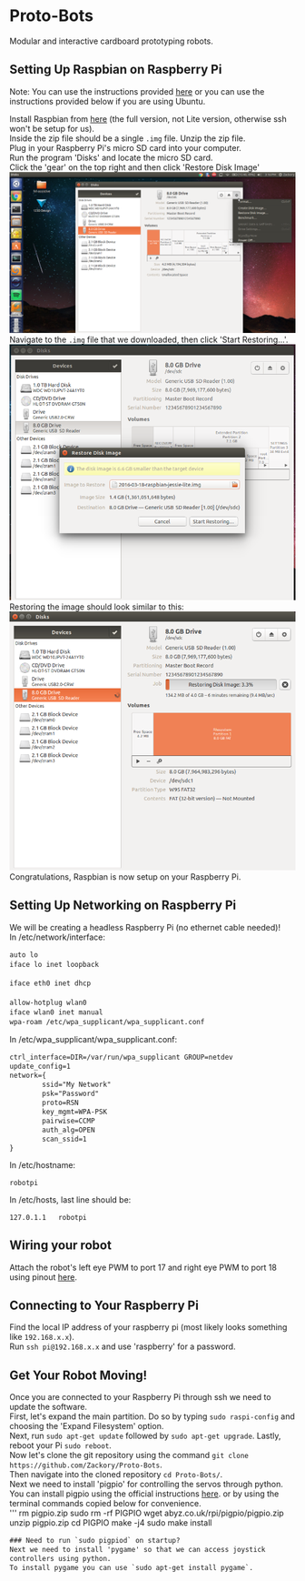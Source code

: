 # Proto-Bots
Modular and interactive cardboard prototyping robots.


## Setting Up Raspbian on Raspberry Pi
Note: You can use the instructions provided [here](https://www.raspberrypi.org/documentation/installation/installing-images/README.md)
or you can use the instructions provided below if you are using Ubuntu.

Install Raspbian from [here](https://www.raspberrypi.org/downloads/raspbian/) (the full version, not Lite version, otherwise ssh won't be setup for us).  
Inside the zip file should be a single `.img` file. Unzip the zip file.  
Plug in your Raspberry Pi's micro SD card into your computer.  
Run the program 'Disks' and locate the micro SD card.  
Click the 'gear' on the top right and then click 'Restore Disk Image'  
![alt text](images/Install-01.png "Restore Disk Image")  
Navigate to the `.img` file that we downloaded, then click 'Start Restoring...'.  
![alt text](images/Install-02.png "Image to Restore")  
Restoring the image should look similar to this:  
![alt text](images/Install-03.png "Restoring Image")  
Congratulations, Raspbian is now setup on your Raspberry Pi.


## Setting Up Networking on Raspberry Pi
We will be creating a headless Raspberry Pi (no ethernet cable needed)!  
In /etc/network/interface:  
```bash
auto lo
iface lo inet loopback

iface eth0 inet dhcp

allow-hotplug wlan0
iface wlan0 inet manual
wpa-roam /etc/wpa_supplicant/wpa_supplicant.conf
```

In /etc/wpa_supplicant/wpa_supplicant.conf:  
```
ctrl_interface=DIR=/var/run/wpa_supplicant GROUP=netdev
update_config=1
network={
        ssid="My Network"
        psk="Password"
        proto=RSN
        key_mgmt=WPA-PSK
        pairwise=CCMP
        auth_alg=OPEN
        scan_ssid=1
}
```

In /etc/hostname:  
```
robotpi
```

In /etc/hosts, last line should be:  
```
127.0.1.1	robotpi
```


## Wiring your robot
Attach the robot's left eye PWM to port 17 and right eye PWM to port 18 using pinout [here](https://www.raspberrypi.org/documentation/usage/gpio-plus-and-raspi2/).


## Connecting to Your Raspberry Pi
Find the local IP address of your raspberry pi (most likely looks something like `192.168.x.x`).  
Run `ssh pi@192.168.x.x` and use 'raspberry' for a password.


## Get Your Robot Moving!
Once you are connected to your Raspberry Pi through ssh we need to update the software.  
First, let's expand the main partition. Do so by typing `sudo raspi-config` and choosing the 'Expand Filesystem' option.  
Next, run `sudo apt-get update` followed by `sudo apt-get upgrade`. Lastly, reboot your Pi `sudo reboot`.  
Now let's clone the git repository using the command `git clone https://github.com/Zackory/Proto-Bots`.  
Then navigate into the cloned repository `cd Proto-Bots/`.  
Next we need to install 'pigpio' for controlling the servos through python.  
You can install pigpio using the official instructions [here](http://abyz.co.uk/rpi/pigpio/download.html).
or by using the terminal commands copied below for convenience.  
'''
rm pigpio.zip
sudo rm -rf PIGPIO
wget abyz.co.uk/rpi/pigpio/pigpio.zip
unzip pigpio.zip
cd PIGPIO
make -j4
sudo make install
```
### Need to run `sudo pigpiod` on startup?
Next we need to install 'pygame' so that we can access joystick controllers using python.
To install pygame you can use `sudo apt-get install pygame`.  
